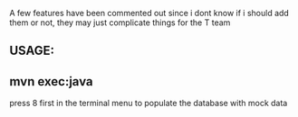 A few features have been commented out since i dont know if i should add them or not, they may just complicate things for the T team



USAGE:
--------
mvn exec:java   
--------

press 8 first in the terminal menu to populate the database with mock data





